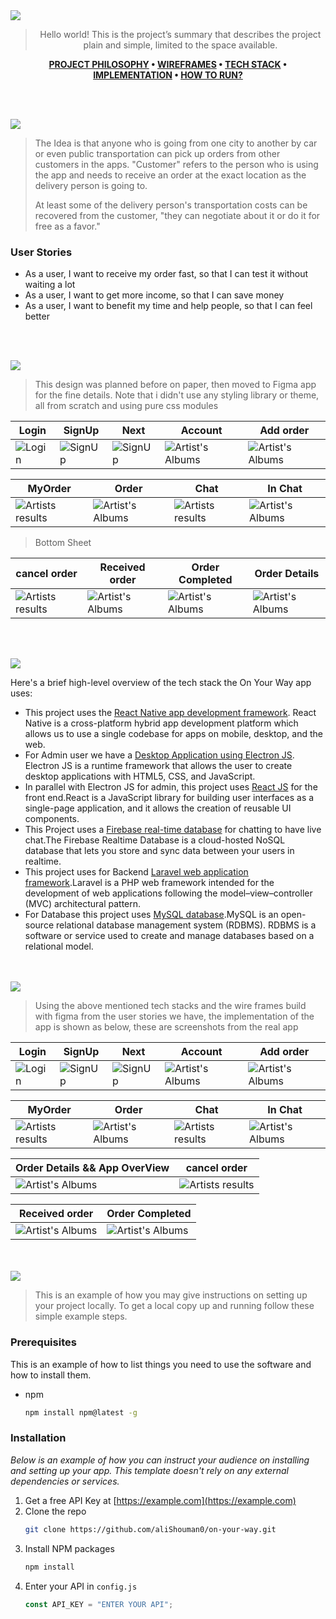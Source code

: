 <img src="./readme/title1.svg"/>

<div align="center">

> Hello world! This is the project’s summary that describes the project plain and simple, limited to the space available.

**[PROJECT PHILOSOPHY](https://github.com/aliShouman0/on-your-way#-project-philosophy) • [WIREFRAMES](https://github.com/aliShouman0/on-your-way#-wireframes) • [TECH STACK](https://github.com/aliShouman0/on-your-way#-tech-stack) • [IMPLEMENTATION](https://github.com/aliShouman0/on-your-way#-impplementation) • [HOW TO RUN?](https://github.com/aliShouman0/on-your-way#-how-to-run)**

</div>

<br><br>

<img src="./readme/title2.svg"/>

> The Idea is that anyone who is going from one city to another by car or even public transportation can pick up orders from other customers in the apps. "Customer" refers to the person who is using the app and needs to receive an order at the exact location as the delivery person is going to.
>
> At least some of the delivery person's transportation costs can be recovered from the customer, "they can negotiate about it or do it for free as a favor."

### User Stories

- As a user, I want to receive my order fast, so that I can test it without waiting a lot
- As a user, I want to get more income, so that I can save money
- As a user, I want to benefit my time and help people, so that I can feel better

<br><br>

<img src="./readme/title3.svg"/>

> This design was planned before on paper, then moved to Figma app for the fine details.
> Note that i didn't use any styling library or theme, all from scratch and using pure css modules

| Login                              | SignUp                               | Next                                     | Account                                        | Add order                                       |
| ---------------------------------- | ------------------------------------ | ---------------------------------------- | ---------------------------------------------- | ----------------------------------------------- |
| ![Login](./readme/figma/Login.jpg) | ![SignUp](./readme/figma/Signup.jpg) | ![SignUp](./readme/figma/NextSignup.jpg) | ![Artist's Albums](./readme/figma/Account.jpg) | ![Artist's Albums](./readme/figma/AddOrder.jpg) |

| MyOrder                                        | Order                                        | Chat                                        | In Chat                                       |
| ---------------------------------------------- | -------------------------------------------- | ------------------------------------------- | --------------------------------------------- |
| ![Artists results](./readme/figma/MyOrder.jpg) | ![Artist's Albums](./readme/figma/Order.jpg) | ![Artists results](./readme/figma/Chat.jpg) | ![Artist's Albums](./readme/figma/InChat.jpg) |

> Bottom Sheet

| cancel order                                       | Received order                                       | Order Completed                                       | Order Details                                         |
| -------------------------------------------------- | ---------------------------------------------------- | ----------------------------------------------------- | ----------------------------------------------------- |
| ![Artists results](./readme/figma/CancelOrder.jpg) | ![Artist's Albums](./readme/figma/ReceivedOrder.jpg) | ![Artist's Albums](./readme/figma/OrderCompleted.jpg) | ![Artist's Albums](./readme/figma/MyOrderDetails.jpg) |

<br><br>

<img src="./readme/title4.svg"/>

Here's a brief high-level overview of the tech stack the On Your Way app uses:

- This project uses the [React Native app development framework](https://reactnative.dev/). React Native is a cross-platform hybrid app development platform which allows us to use a single codebase for apps on mobile, desktop, and the web.
- For Admin user we have a [Desktop Application using Electron JS](https://www.electronjs.org/). Electron JS is a runtime framework that allows the user to create desktop applications with HTML5, CSS, and JavaScript.
- In parallel with Electron JS for admin, this project uses [React JS](https://reactjs.org/) for the front end.React is a JavaScript library for building user interfaces as a single-page application, and it allows the creation of reusable UI components.
- This Project uses a [Firebase real-time database](https://firebase.google.com/products/realtime-database) for chatting to have live chat.The Firebase Realtime Database is a cloud-hosted NoSQL database that lets you store and sync data between your users in realtime.
- This project uses for Backend [Laravel web application framework](https://laravel.com/).Laravel is a PHP web framework intended for the development of web applications following the model–view–controller (MVC) architectural pattern.
- For Database this project uses [MySQL database](https://www.mysql.com/).MySQL is an open-source relational database management system (RDBMS). RDBMS is a software or service used to create and manage databases based on a relational model.

<br><br>
<img src="./readme/title5.svg"/>

> Using the above mentioned tech stacks and the wire frames build with figma from the user stories we have, the implementation of the app is shown as below, these are screenshots from the real app

| Login                                 | SignUp                                  | Next                                        | Account                                           | Add order                                          |
| ------------------------------------- | --------------------------------------- | ------------------------------------------- | ------------------------------------------------- | -------------------------------------------------- |
| ![Login](./readme/realApp/login.jpeg) | ![SignUp](./readme/realApp/signUp.jpeg) | ![SignUp](./readme/realApp/nextSignup.jpeg) | ![Artist's Albums](./readme/realApp/account.jpeg) | ![Artist's Albums](./readme/realApp/addOrder.jpeg) |

| MyOrder                                           | Order                                           | Chat                                           | In Chat                                          |
| ------------------------------------------------- | ----------------------------------------------- | ---------------------------------------------- | ------------------------------------------------ |
| ![Artists results](./readme/realApp/myOrder.jpeg) | ![Artist's Albums](./readme/realApp/order.jpeg) | ![Artists results](./readme/realApp/chat.jpeg) | ![Artist's Albums](./readme/realApp/inchat.jpeg) |

>

| Order Details && App OverView                | cancel order                                    |
| -------------------------------------------- | ----------------------------------------------- |
| ![Artist's Albums](./readme/realApp/app.gif) | ![Artists results](./readme/realApp/cancel.gif) |

| Received order                                         | Order Completed                                         |
| ------------------------------------------------------ | ------------------------------------------------------- |
| ![Artist's Albums](./readme/realApp/Receivedorder.gif) | ![Artist's Albums](./readme/realApp/OrderCompleted.gif) |

>

<br><br>
<img src="./readme/title6.svg"/>

> This is an example of how you may give instructions on setting up your project locally.
> To get a local copy up and running follow these simple example steps.

### Prerequisites

This is an example of how to list things you need to use the software and how to install them.

- npm
  ```sh
  npm install npm@latest -g
  ```

### Installation

_Below is an example of how you can instruct your audience on installing and setting up your app. This template doesn't rely on any external dependencies or services._

1. Get a free API Key at [https://example.com](https://example.com)
2. Clone the repo
   ```sh
   git clone https://github.com/aliShouman0/on-your-way.git
   ```
3. Install NPM packages
   ```sh
   npm install
   ```
4. Enter your API in `config.js`
   ```js
   const API_KEY = "ENTER YOUR API";
   ```
